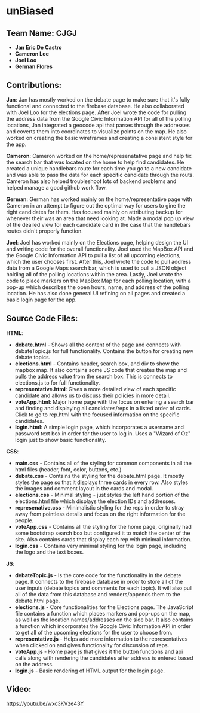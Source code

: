 # unBiased

## Team Name: CJGJ
- **Jan Eric De Castro**
- **Cameron Lee**
- **Joel Loo**
- **German Flores**

## Contributions:

**Jan**: Jan has mostly worked on the debate page to make sure that it's fully functional and connected to the firebase database. He also collaborated with Joel Loo for the elections page. After Joel wrote the code for pulling the address data from the Google Civic Information API for all of the polling locations, Jan integrated a geocode api that parses through the addresses and coverts them into coordinates to visualize points on the map. He also worked on creating the basic wireframes and creating a consistent style for the app.

**Cameron**: Cameron worked on the home/represenatative page and help fix the search bar that was located on the home to help find candidates. He created a unique handlebars route for each time you go to a new candidate and was able to pass the data for each specific candidate through the routs. Cameron has also helped troubleshoot lots of backend problems and helped manage a good github work flow. 
 
**German**: German has worked mainly on the home/representative page with Cameron in an attempt to figure out the optimal way for users to gine the right candidates for them. Has focused mainly on attributing backup for whenever their was an area that need looking at. Made a modal pop up view of the deailed view for each candidate card in the case that the handlebars routes didn't properly function.

**Joel**: Joel has worked mainly on the Elections page, helping design the UI and writing code for the overall functionality. Joel used the MapBox API and the Google Civic Information API to pull a list of all upcoming elections, which the user chooses first. After this, Joel wrote the code to pull address data from a Google Maps search bar, which is used to pull a JSON object holding all of the polling locations within the area. Lastly, Joel wrote the code to place markers on the MapBox Map for each polling location, with a pop-up which describes the open hours, name, and address of the polling location. He has also done general UI refining on all pages and created a basic login page for the app.

## Source Code Files:

**HTML**:
- **debate.html** - Shows all the content of the page and connects with debateTopic.js for full functionality. Contains the button for creating new debate topics.
- **elections.html** - Contains header, search box, and div to show the mapbox map. It also contains some JS code that creates the map and pulls the address value from the search box. This is connects to elections.js to for full functionality.
- **representative.html**: Gives a more detailed view of each specific candidate and allows us to discuss their
policies in more detail.
- **voteApp.html**: Major home page with the focus on entering a search bar and finding and displaying all candidates/reps in a listed order of cards. Click to go to rep.html with the focused information on the specific candidates.
- **login.html**: A simple login page, which incorporates a username and password text box in order for the user to log in. Uses a "Wizard of Oz" login just to show basic functionality.

**CSS**:
- **main.css** - Contains all of the styling for common components in all the html files (header, font, color, buttons, etc.)
- **debate.css** - Contains the styling for the debate.html page. It mostly styles the page so that it displays three cards in every row. Also styles the images and comment layout in the cards and modal.
- **elections.css** - Minimal styling - just styles the left hand portion of the elections.html file which displays the election IDs and addresses.
- **represenative.css** - Minimalistic styling for the reps in order to stray away from pointless details and focus on the right information for the people.
- **voteApp.css** - Contains all the styling for the home page, originally had some bootstrap search box but configured it to match the center of the site. Also contains cards that display each rep with minimal information.
- **login.css** - Contains very minimal styling for the login page, including the logo and the text boxes.

**JS**:
- **debateTopic.js** - Is the core code for the functionality in the debate page. It connects to the firebase database in order to store all of the user inputs (debate topics and comments for each topic). It will also pull all of the data from this database and renders/appends them to the debate.html page.
- **elections.js** - Core functionalities for the Elections page. The JavaScript file contains a function which places markers and pop-ups on the map, as well as the location names/addresses on the side bar. It also contains a function which incorporates the Google Civic Information API in order to get all of the upcoming elections for the user to choose from.
- **representative.js** - Helps add more information to the representatives when clicked on and gives functionality for discussion of reps.
- **voteApp.js** - Home page js that gives it the button functions and api calls along with rendering the candidates after address is entered based on the address.
- **login.js** - Basic rendering of HTML output for the login page.

## Video:

https://youtu.be/wxc3KVze43Y
